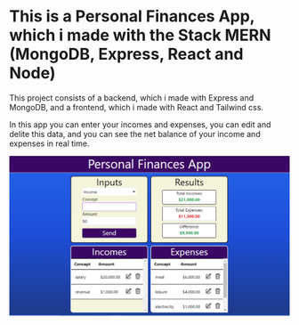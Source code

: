 # This is a Personal Finances App, which i made with the Stack MERN (MongoDB, Express, React and Node)
This project consists of a backend, which i made with Express and MongoDB, and a frontend, which i made with React and Tailwind css.

In this app you can enter your incomes and expenses, you can edit and delite this data, and you can see the net balance of your income and expenses in real time.

<img src="./assets/stack-mern-incomes-expenses-app.png">